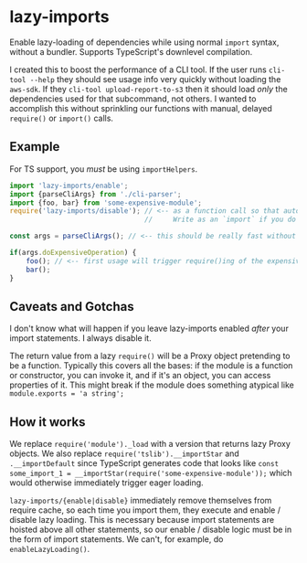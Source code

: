 # lazy-imports

Enable lazy-loading of dependencies while using normal `import` syntax, without a bundler.  Supports TypeScript's downlevel compilation.

I created this to boost the performance of a CLI tool.  If the user runs `cli-tool --help` they should see usage info
very quickly without loading the `aws-sdk`.  If they `cli-tool upload-report-to-s3` then it should load *only* the 
dependencies used for that subcommand, not others.  I wanted to accomplish this without sprinkling our functions with
manual, delayed `require()` or `import()` calls.

## Example

For TS support, you *must* be using `importHelpers`.

```typescript
import 'lazy-imports/enable';
import {parseCliArgs} from './cli-parser';
import {foo, bar} from 'some-expensive-module';
require('lazy-imports/disable'); // <-- as a function call so that autogenerated import statements will appear *above* it.
                                 //     Write as an `import` if you do not want this behavior.

const args = parseCliArgs(); // <-- this should be really fast without loading the expensive module

if(args.doExpensiveOperation) {
    foo(); // <-- first usage will trigger require()ing of the expensive module
    bar();
}
```

## Caveats and Gotchas

I don't know what will happen if you leave lazy-imports enabled *after* your
import statements.  I always disable it.

The return value from a lazy `require()` will be a Proxy object pretending to be
a function.  Typically this covers all the bases: if the module is a function or
constructor, you can invoke it, and if it's an object, you can access properties
of it.  This might break if the module does something atypical like
`module.exports = 'a string';`

## How it works

We replace `require('module')._load` with a version that returns lazy Proxy objects.
We also replace `require('tslib').__importStar` and `.__importDefault` since TypeScript
generates code that looks like
`const some_import_1 = __importStar(require('some-expensive-module'));` which would otherwise
immediately trigger eager loading.

`lazy-imports/{enable|disable}` immediately remove themselves from require cache,
so each time you import them, they execute and enable / disable lazy loading.
This is necessary because import statements are hoisted above all other statements,
so our enable / disable logic must be in the form of import statements.
We can't, for example, do `enableLazyLoading()`.
